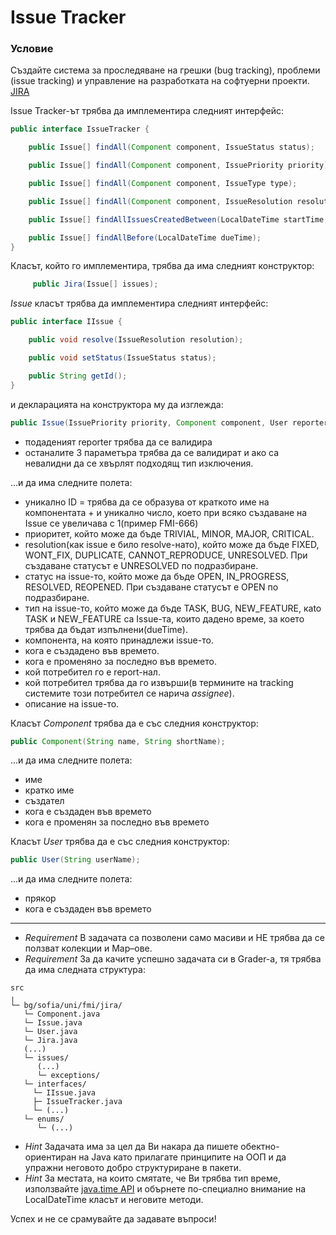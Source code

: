 # Issue Tracker

### Условие

Създайте система за проследяване на грешки (bug tracking), проблеми (issue tracking) и управление на разработката на софтуерни проекти. [JIRA](https://www.atlassian.com/software/jira)

Issue Tracker-ът трябва да имплементира следният интерфейс:

```java
public interface IssueTracker {

	public Issue[] findAll(Component component, IssueStatus status);

	public Issue[] findAll(Component component, IssuePriority priority);

	public Issue[] findAll(Component component, IssueType type);

	public Issue[] findAll(Component component, IssueResolution resolution);

	public Issue[] findAllIssuesCreatedBetween(LocalDateTime startTime, LocalDateTime endTime);

	public Issue[] findAllBefore(LocalDateTime dueTime);
}
```

Класът, който го имплементира, трябва да има следният конструктор:

```java
     public Jira(Issue[] issues);
```
*Issue* класът трябва да имплементира следният интерфейс:

```java
public interface IIssue {

	public void resolve(IssueResolution resolution);

	public void setStatus(IssueStatus status);

	public String getId();
}
```

и декларацията на конструктора му да изглежда:
```java
public Issue(IssuePriority priority, Component component, User reporter, String description) throws InvalidReporterException; 
```
* πодаденият reporter трябва да се валидира
* останалите 3 параметъра трябва да се валидират и ако са невалидни да се хвърлят подходящ тип изключения.

...и да има следните полета:
  * уникално ID = трябва да се образува от краткото име на компонентата + и уникално число, което при всяко създаване на Issue се увеличава с 1(пример FMI-666)
  * приоритет, който може да бъде TRIVIAL, MINOR, MAJOR, CRITICAL.
  * resolution(как issue е било resolve-нато), който може да бъде FIXED, WONT_FIX, DUPLICATE, CANNOT_REPRODUCE, UNRESOLVED. При създаване статусът е UNRESOLVED по подразбиране.
  * статус на issue-то, който може да бъде OPEN, IN_PROGRESS, RESOLVED, REOPENED. При създаване статусът е OPEN по подразбиране.
  * тип на issue-то, който може да бъде TASK, BUG, NEW_FEATURE, кato TASK и NEW_FEATURE са Issue-та, които дадено време, за което трябва да бъдат изпълнени(dueTime).
  * компонента, на която принадлежи issue-то.
  * кога е създадено във времето.
  * кога е променяно за последно във времето.
  * кой πотребител го е report-нал.
  * кой πотребител трябва да го извърши(в термините на tracking системите този потребител се нарича *assignee*).
  * описание на issue-то.

Класът *Component* трябва да е със следния конструктор:

```java
public Component(String name, String shortName);
```
...и да има следните полета:

  * име
  * кратко име
  * създател
  * кога е създаден във времето
  * кога е променян за последно във времето
  
Класът *User* трябва да е със следния конструктор:

```java
public User(String userName);
```
...и да има следните полета:

  * прякор
  * кога е създаден във времето
-------------------------------------
* *Requirement* В задачата са позволени само масиви и НЕ трябва да се ползват колекции и Map–ове.
* *Requirement* За да качите успешно задачата си в Grader-a, тя трябва да има следната структура:
```
src
╷
└─ bg/sofia/uni/fmi/jira/
   └─ Component.java
   └─ Issue.java
   └─ User.java
   └─ Jira.java
   (...)
   └─ issues/
      (...)
      └─ exceptions/
   └─ interfaces/
     └─ IIssue.java
     ├─ IssueTracker.java
     └─ (...)
   └─ enums/
      └─ (...)
```
* *Hint* Задачата има за цел да Ви накара да пишете обектно-ориентиран на Java като прилагате принципите на ООП и да упражни неговото добро структуриране в пакети.
* *Hint* За местата, на които смятате, че Ви трябва тип време, използвайте [java.time API](https://docs.oracle.com/javase/8/docs/api/java/time/LocalDateTime.html) и обърнете по-специално внимание на LocalDateTime класът и неговите методи.



Успех и не се срамувайте да задавате въпроси!
